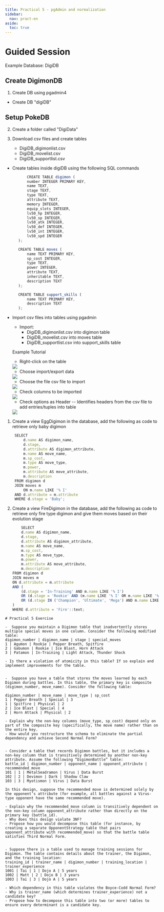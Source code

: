 ```yaml
---
title: Practical 5 - pgAdmin and normalization 
sidebar:
  nav: pract-en
aside:
  toc: true
---
```

# Guided Session

Example Database: DigiDB

## Create DigimonDB
1. Create DB using pgadmin4 
  - Create DB "digiDB"
  
## Setup PokeDB

2. Create a folder called "DigiData"
3. Download csv files and create tables

    -  DigiDB_digimonlist.csv
    -  DigiDB_movelist.csv
    -  DigiDB_supportlist.csv
    

  - Create tables inside digiDB using the following SQL commands
  ```javascript
            CREATE TABLE digimon (
            number INTEGER PRIMARY KEY,
            name TEXT,
            stage TEXT,
            type TEXT,
            attribute TEXT,
            memory INTEGER,
            equip_slots INTEGER,
            lv50_hp INTEGER,
            lv50_sp INTEGER,
            lv50_atk INTEGER,
            lv50_def INTEGER,
            lv50_int INTEGER,
            lv50_spd INTEGER
        );

        CREATE TABLE moves (
            name TEXT PRIMARY KEY,
            sp_cost INTEGER,
            type TEXT,
            power INTEGER,
            attribute TEXT,
            inheritable TEXT,
            description TEXT
        );

        CREATE TABLE support_skills (
            name TEXT PRIMARY KEY,
            description TEXT
        );
  ```
  - Import csv files into tables using pgadmin
    - Import:
      - DigiDB_digimonlist.csv into digimon table
      - DigiDB_movelist.csv into moves table
      -  DigiDB_supportlist.csv into support_skills table
  
     Example Tutorial
     
     - Right-click on the table
  
    <img src="https://raw.githubusercontent.com/palden518/DBS101.github.io/master/assets/images/pract5_1.png">

     - Choose import/export data

    <img src="https://raw.githubusercontent.com/palden518/DBS101.github.io/master/assets/images/pract5_2.png">

     - Choose the file csv file to import

    <img src="https://raw.githubusercontent.com/palden518/DBS101.github.io/master/assets/images/pract5_3.png">

     - Check columns to be imported
  
    <img src="https://raw.githubusercontent.com/palden518/DBS101.github.io/master/assets/images/pract5_4.png">

     - Check options as Header -- Identifies headers from the csv file to add entries/tuples into table
  
    <img src="https://raw.githubusercontent.com/palden518/DBS101.github.io/master/assets/images/pract5_5.png">

1. Create a view EggDigimon in the database, add the following as code to retrieve only baby digimon
   ```javascript
    SELECT 
        d.name AS digimon_name,
        d.stage,
        d.attribute AS digimon_attribute,
        m.name AS move_name,
        m.sp_cost,
        m.type AS move_type,
        m.power,
        m.attribute AS move_attribute,
        m.description
    FROM digimon d
    JOIN moves m 
        ON m.name LIKE '% I'
    AND d.attribute = m.attribute
    WHERE d.stage = 'Baby';
   ```
2. Create a view FireDigimon in the database, add the following as code to retrieve only fire type digimon and give them moves based on their evolution stage
    ```javascript
        SELECT 
        d.name AS digimon_name,
        d.stage,
        d.attribute AS digimon_attribute,
        m.name AS move_name,
        m.sp_cost,
        m.type AS move_type,
        m.power,
        m.attribute AS move_attribute,
        m.description
    FROM digimon d
    JOIN moves m 
    ON d.attribute = m.attribute
    AND (
        (d.stage = 'In-Training' AND m.name LIKE '% I')
        OR (d.stage = 'Rookie' AND (m.name LIKE '% I' OR m.name LIKE '% II'))
        OR (d.stage IN ('Champion', 'Ultimate', 'Mega') AND m.name LIKE '% III')
    )
    WHERE d.attribute = 'Fire'::text;
  ```
# Practical 5 Exercise

-  Suppose you maintain a Digimon table that inadvertently stores multiple special moves in one column. Consider the following modified table:
digimon_number | digimon_name | stage | special_moves
1 | Agumon | Rookie | Pepper Breath, Spitfire
2 | Gabumon | Rookie | Ice Blast, Horn Attack
3 | Patamon | In-Training | Light Attack, Thunder Shock

- Is there a violation of atomicity in this table? If so explain and implement improvements for the table.


-  Suppose you have a table that stores the moves learned by each Digimon during battles. In this table, the primary key is composite (digimon_number, move_name). Consider the following table:

digimon_number | move_name | move_type | sp_cost
1 | Pepper Breath | Special | 3
1 | Spitfire | Physical | 2
2 | Ice Blast | Special | 4
2 | Horn Attack | Physical | 2

- Explain why the non-key columns (move_type, sp_cost) depend only on part of the composite key (specifically, the move name) rather than on the entire key.
- How would you restructure the schema to eliminate the partial dependency and achieve Second Normal Form?


- Consider a table that records Digimon battles, but it includes a non-key column that is transitively determined by another non-key attribute. Assume the following “DigimonBattle” table:
battle_id | digimon_number | opponent_name | opponent_attribute | recommended_move
101 | 1 | MetalSeadramon | Virus | Data Burst
102 | 2 | Devimon | Dark | Shadow Claw
103 | 3 | Myotismon | Virus | Data Burst

In this design, suppose the recommended move is determined solely by the opponent’s attribute (for example, all battles against a Virus-type opponent have the same recommended move).

- Explain why the recommended_move column is transitively dependent on the non-key column opponent_attribute rather than directly on the primary key (battle_id).
- Why does this design violate 3NF?
- Propose how you would decompose this table (for instance, by creating a separate OpponentStrategy table that pairs opponent_attribute with recommended_move) so that the battle table satisfies Third Normal Form.


- Suppose there is a table used to manage training sessions for Digimon. The table contains details about the trainer, the Digimon, and the training location:
training_id | trainer_name | digimon_number | training_location | trainer_experience
1001 | Tai | 1 | Dojo A | 5 years
1002 | Matt | 2 | Dojo B | 3 years
1003 | Tai | 3 | Dojo A | 5 years

- Which dependency in this table violates the Boyce-Codd Normal Form?
- Why is trainer_name (which determines trainer_experience) not a candidate key?
- Propose how to decompose this table into two (or more) tables to ensure every determinant is a candidate key.



